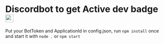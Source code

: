 # Discordbot to get Active dev badge <img src="https://user-images.githubusercontent.com/41925758/209482827-de331206-8943-4d7b-8742-2e795b49b412.png" height="25" width="25">

Put your BotToken and ApplicationId in config.json, run ``npm install`` once and start it with ``node .`` or ``npm start``

